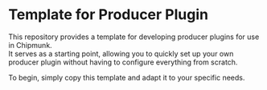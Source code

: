 # Template for Producer Plugin

This repository provides a template for developing producer plugins for use in Chipmunk.  
It serves as a starting point, allowing you to quickly set up your own producer plugin without having to configure everything from scratch.  

To begin, simply copy this template and adapt it to your specific needs.
